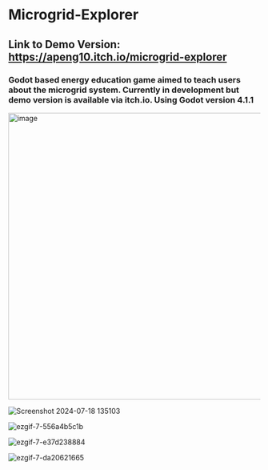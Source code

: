 # Microgrid-Explorer

## Link to Demo Version: https://apeng10.itch.io/microgrid-explorer

### Godot based energy education game aimed to teach users about the microgrid system. Currently in development but demo version is available via itch.io. Using Godot version 4.1.1

<img width="572" alt="image" src="https://github.com/user-attachments/assets/b2a05a70-1726-41f4-b43e-44feeecbdbeb">



![Screenshot 2024-07-18 135103](https://github.com/user-attachments/assets/96a2dd69-a83b-4888-a1b3-b3d00b4b6ac8)



![ezgif-7-556a4b5c1b](https://github.com/user-attachments/assets/3345fbe0-0d9f-4e32-8c09-43b85e4bd727)



![ezgif-7-e37d238884](https://github.com/user-attachments/assets/019eb647-c99c-4569-8068-0644be2b59d7)



![ezgif-7-da20621665](https://github.com/user-attachments/assets/19d8bc9e-85aa-4340-b135-ef551fd73e6d)
